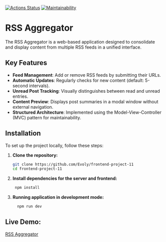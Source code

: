 [![Actions Status](https://github.com/Evoly/frontend-project-11/actions/workflows/hexlet-check.yml/badge.svg)](https://github.com/Evoly/frontend-project-11/actions)
[![Maintainability](https://api.codeclimate.com/v1/badges/fabe709fb29810642db6/maintainability)](https://codeclimate.com/github/Evoly/frontend-project-11/maintainability)

# RSS Aggregator
The RSS Aggregator is a web-based application designed to consolidate and display content from multiple RSS feeds in a unified interface.

## Key Features  
- **Feed Management**: Add or remove RSS feeds by submitting their URLs.  
- **Automatic Updates**: Regularly checks for new content (default: 5-second intervals).  
- **Unread Post Tracking**: Visually distinguishes between read and unread entries.  
- **Content Preview**: Displays post summaries in a modal window without external navigation.  
- **Structured Architecture**: Implemented using the Model-View-Controller (MVC) pattern for maintainability.

## Installation

To set up the project locally, follow these steps:

1. **Clone the repository:**
   ```bash
   git clone https://github.com/Evoly/frontend-project-11
   cd frontend-project-11
    ```

2. **Install dependencies for the server and frontend:**
   ```bash
    npm install
    ```

3. **Running application in development mode:**
    ```bash
      npm run dev
    ```

## Live Demo:
[RSS Aggregator](https://frontend-project-11-ten-flame.vercel.app/)



